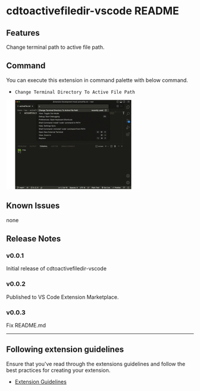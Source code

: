 # cdtoactivefiledir-vscode README
## Features

Change terminal path to active file path.

## Command

You can execute this extension in command palette with below command.

- `Change Terminal Directory To Active File Path `

![demo](https://github.com/kazuyuki-yamashita/cdtoactivefiledir-vscode/blob/main/images/feature.gif)

## Known Issues

none

## Release Notes
### v0.0.1

Initial release of cdtoactivefiledir-vscode

### v0.0.2

Published to VS Code Extension Marketplace.

### v0.0.3

Fix README.md

---

## Following extension guidelines

Ensure that you've read through the extensions guidelines and follow the best practices for creating your extension.

* [Extension Guidelines](https://code.visualstudio.com/api/references/extension-guidelines)



